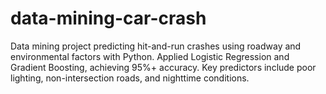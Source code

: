 # data-mining-car-crash
Data mining project predicting hit-and-run crashes using roadway and environmental factors with Python. Applied Logistic Regression and Gradient Boosting, achieving 95%+ accuracy. Key predictors include poor lighting, non-intersection roads, and nighttime conditions.
